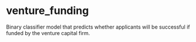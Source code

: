 # venture_funding
Binary classifier model that predicts whether applicants will be successful if funded by the venture capital firm.
